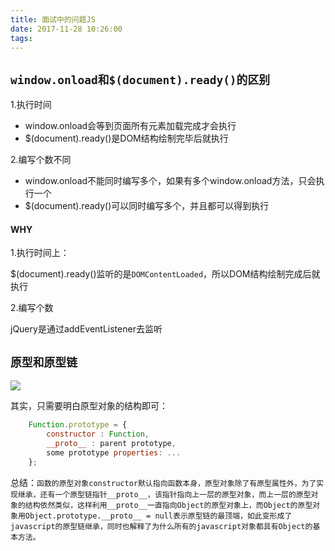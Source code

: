 ```yaml
---
title: 面试中的问题JS
date: 2017-11-28 10:26:00
tags:
---
```


## `window.onload和$(document).ready()的区别`

1.执行时间

- window.onload会等到页面所有元素加载完成才会执行
- $(document).ready()是DOM结构绘制完毕后就执行

2.编写个数不同

- window.onload不能同时编写多个，如果有多个window.onload方法，只会执行一个 
- $(document).ready()可以同时编写多个，并且都可以得到执行 

#### WHY

1.执行时间上：

$(document).ready()监听的是`DOMContentLoaded`，所以DOM结构绘制完成后就执行

2.编写个数

jQuery是通过addEventListener去监听



## `原型和原型链`



![](http://ww1.sinaimg.cn/large/005QDhBjgy1flxlhdjq0nj30fu0jpmyk.jpg)

其实，只需要明白原型对象的结构即可：

```javascript
    Function.prototype = {
        constructor : Function,
        __proto__ : parent prototype,
        some prototype properties: ...
    };
```

总结：`函数的原型对象constructor默认指向函数本身，原型对象除了有原型属性外，为了实现继承，还有一个原型链指针__proto__，该指针指向上一层的原型对象，而上一层的原型对象的结构依然类似，这样利用__proto__一直指向Object的原型对象上，而Object的原型对象用Object.prototype.__proto__ = null表示原型链的最顶端，如此变形成了javascript的原型链继承，同时也解释了为什么所有的javascript对象都具有Object的基本方法。`